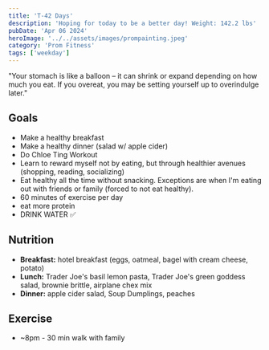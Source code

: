 ```yaml
---
title: 'T-42 Days'
description: 'Hoping for today to be a better day! Weight: 142.2 lbs'
pubDate: 'Apr 06 2024'
heroImage: '../../assets/images/prompainting.jpeg'
category: 'Prom Fitness'
tags: ['weekday']
---
```


"Your stomach is like a balloon – it can shrink or expand depending on how much you eat. If you overeat, you may be setting yourself up to overindulge later."

## Goals

- Make a healthy breakfast
- Make a healthy dinner (salad w/ apple cider)
- Do Chloe Ting Workout
- Learn to reward myself not by eating, but through healthier avenues (shopping, reading, socializing)
- Eat healthy all the time without snacking. Exceptions are when I'm eating out with friends or family (forced to not eat healthy).
- 60 minutes of exercise per day
- eat more protein
- DRINK WATER ✅

## Nutrition

- **Breakfast:** hotel breakfast (eggs, oatmeal, bagel with cream cheese, potato)
- **Lunch:** Trader Joe's basil lemon pasta, Trader Joe's green goddess salad, brownie brittle, airplane chex mix
- **Dinner:** apple cider salad, Soup Dumplings, peaches

## Exercise

- ~8pm - 30 min walk with family

